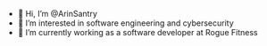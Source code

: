 - 👋 Hi, I’m @ArinSantry
- 👀 I’m interested in software engineering and cybersecurity
- 🌱 I’m currently working as a software developer at Rogue Fitness

<!---
ArinSantry/ArinSantry is a ✨ special ✨ repository because its `README.md` (this file) appears on your GitHub profile.
You can click the Preview link to take a look at your changes.
--->
